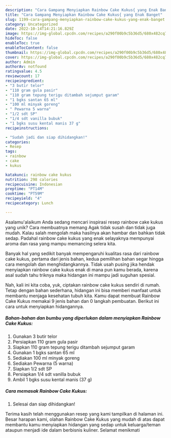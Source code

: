 ```yaml
---
description: "Cara Gampang Menyiapkan Rainbow Cake Kukus{ yang Enak Banget"
title: "Cara Gampang Menyiapkan Rainbow Cake Kukus{ yang Enak Banget"
slug: 1199-cara-gampang-menyiapkan-rainbow-cake-kukus-yang-enak-banget
category: Uncategorized
date: 2022-10-14T14:21:16.829Z
image: https://img-global.cpcdn.com/recipes/a290f00b9c5b36d5/680x482cq70/rainbow-cake-kukus-foto-resep-utama.jpg
hideToc: false
enableToc: true
enableTocContent: false
thumbnail: https://img-global.cpcdn.com/recipes/a290f00b9c5b36d5/680x482cq70/rainbow-cake-kukus-foto-resep-utama.jpg
cover: https://img-global.cpcdn.com/recipes/a290f00b9c5b36d5/680x482cq70/rainbow-cake-kukus-foto-resep-utama.jpg
author: Admin
authorAv: notfound
ratingvalue: 4.5
reviewcount: 17
recipeingredient:
- "3 butir telor"
- "110 gram gula pasir"
- "110 gram tepung terigu ditambah sejumput garam"
- "1 bgks santan 65 ml"
- "100 ml minyak goreng"
- " Pewarna 5 warna"
- "1/2 sdt SP"
- "1/4 sdt vanilla bubuk"
- "1 bgks susu kental manis 37 g"
recipeinstructions:

- "Sudah jadi dan siap dihidangkan!"
categories:
- Resep
tags:
- rainbow
- cake
- kukus

katakunci: rainbow cake kukus 
nutrition: 298 calories
recipecuisine: Indonesian
preptime: "PT14M"
cooktime: "PT59M"
recipeyield: "4"
recipecategory: Lunch

---
```



Asalamu'alaikum Anda sedang mencari inspirasi resep rainbow cake kukus yang unik? Cara membuatnya memang Agak tidak susah dan tidak juga mudah. Kalau salah mengolah maka hasilnya akan hambar dan bahkan tidak sedap. Padahal rainbow cake kukus yang enak selayaknya mempunyai aroma dan rasa yang mampu memancing selera kita.




Banyak hal yang sedikit banyak mempengaruhi kualitas rasa dari rainbow cake kukus, pertama dari jenis bahan, kedua pemilihan bahan segar hingga cara mengolah dan menghidangkannya. Tidak usah pusing jika hendak menyiapkan rainbow cake kukus enak di mana pun kamu berada, karena asal sudah tahu triknya maka hidangan ini mampu jadi suguhan spesial.


Nah, kali ini kita coba, yuk, ciptakan rainbow cake kukus sendiri di rumah. Tetap dengan bahan sederhana, hidangan ini bisa memberi manfaat untuk membantu menjaga kesehatan tubuh kita. Kamu dapat membuat Rainbow Cake Kukus memakai 9 jenis bahan dan 0 langkah pembuatan. Berikut ini cara untuk menyiapkan hidangannya.

<!--inarticleads1-->

##### Bahan-bahan dan bumbu yang diperlukan dalam menyiapkan Rainbow Cake Kukus:

1. Gunakan 3 butir telor
1. Persiapkan 110 gram gula pasir
1. Siapkan 110 gram tepung terigu ditambah sejumput garam
1. Gunakan 1 bgks santan 65 ml
1. Sediakan 100 ml minyak goreng
1. Sediakan  Pewarna (5 warna)
1. Siapkan 1/2 sdt SP
1. Persiapkan 1/4 sdt vanilla bubuk
1. Ambil 1 bgks susu kental manis (37 g)




<!--inarticleads2-->

##### Cara memasak Rainbow Cake Kukus:


1. Selesai dan siap dihidangkan!



Terima kasih telah menggunakan resep yang kami tampilkan di halaman ini. Besar harapan kami, olahan Rainbow Cake Kukus yang mudah di atas dapat membantu kamu menyiapkan hidangan yang sedap untuk keluarga/teman ataupun menjadi ide dalam berbisnis kuliner. Selamat menikmati
